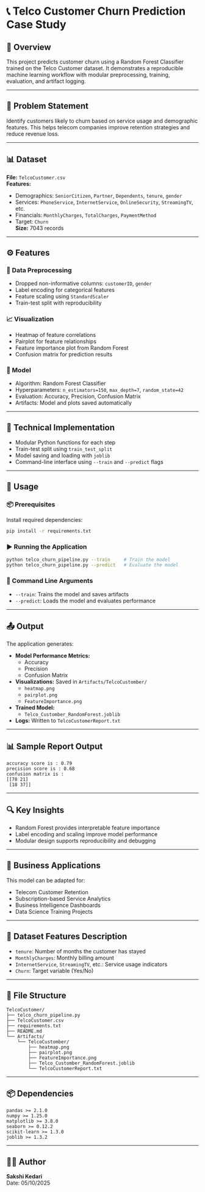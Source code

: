 
# 📞 Telco Customer Churn Prediction Case Study

## 📘 Overview  
This project predicts customer churn using a Random Forest Classifier trained on the Telco Customer dataset. It demonstrates a reproducible machine learning workflow with modular preprocessing, training, evaluation, and artifact logging.

---

## 🧩 Problem Statement  
Identify customers likely to churn based on service usage and demographic features. This helps telecom companies improve retention strategies and reduce revenue loss.

---

## 📊 Dataset  
**File:** `TelcoCustomer.csv`  
**Features:**  
- Demographics: `SeniorCitizen`, `Partner`, `Dependents`, `tenure`, `gender`  
- Services: `PhoneService`, `InternetService`, `OnlineSecurity`, `StreamingTV`, etc.  
- Financials: `MonthlyCharges`, `TotalCharges`, `PaymentMethod`  
- Target: `Churn`  
**Size:** 7043 records

---

## ⚙️ Features

### 🔄 Data Preprocessing  
- Dropped non-informative columns: `customerID`, `gender`  
- Label encoding for categorical features  
- Feature scaling using `StandardScaler`  
- Train-test split with reproducibility

### 📈 Visualization  
- Heatmap of feature correlations  
- Pairplot for feature relationships  
- Feature importance plot from Random Forest  
- Confusion matrix for prediction results

### 🤖 Model  
- Algorithm: Random Forest Classifier  
- Hyperparameters: `n_estimators=150`, `max_depth=7`, `random_state=42`  
- Evaluation: Accuracy, Precision, Confusion Matrix  
- Artifacts: Model and plots saved automatically

---

## 🧪 Technical Implementation  
- Modular Python functions for each step  
- Train-test split using `train_test_split`  
- Model saving and loading with `joblib`  
- Command-line interface using `--train` and `--predict` flags

---

## 🚀 Usage

### 📦 Prerequisites  
Install required dependencies:
```bash
pip install -r requirements.txt
```

### ▶️ Running the Application  
```bash
python telco_churn_pipeline.py --train     # Train the model  
python telco_churn_pipeline.py --predict   # Evaluate the model  
```

### 🧾 Command Line Arguments  
- `--train`: Trains the model and saves artifacts  
- `--predict`: Loads the model and evaluates performance

---

## 📤 Output  
The application generates:

- **Model Performance Metrics:**  
  - Accuracy  
  - Precision  
  - Confusion Matrix  
- **Visualizations:** Saved in `Artifacts/TelcoCustomber/`  
  - `heatmap.png`  
  - `pairplot.png`  
  - `FeatureImportance.png`  
- **Trained Model:**  
  - `Telco_Customber_RandomForest.joblib`  
- **Logs:** Written to `TelcoCustomerReport.txt`

---

## 📊 Sample Report Output  
```
accuracy score is : 0.79  
precision score is : 0.68  
confusion matrix is :
[[78 21]
 [18 37]]
```

---

## 🔍 Key Insights  
- Random Forest provides interpretable feature importance  
- Label encoding and scaling improve model performance  
- Modular design supports reproducibility and debugging

---

## 🏢 Business Applications  
This model can be adapted for:

- Telecom Customer Retention  
- Subscription-based Service Analytics  
- Business Intelligence Dashboards  
- Data Science Training Projects

---

## 📁 Dataset Features Description  
- `tenure`: Number of months the customer has stayed  
- `MonthlyCharges`: Monthly billing amount  
- `InternetService`, `StreamingTV`, etc.: Service usage indicators  
- `Churn`: Target variable (Yes/No)

---

## 📂 File Structure  
```
TelcoCustomer/
├── telco_churn_pipeline.py
├── TelcoCustomer.csv
├── requirements.txt
├── README.md
└── Artifacts/
    └── TelcoCustomber/
        ├── heatmap.png
        ├── pairplot.png
        ├── FeatureImportance.png
        ├── Telco_Customber_RandomForest.joblib
        └── TelcoCustomerReport.txt
```

---

## 📦 Dependencies  
```
pandas >= 2.1.0  
numpy >= 1.25.0  
matplotlib >= 3.8.0  
seaborn >= 0.12.2  
scikit-learn >= 1.3.0  
joblib >= 1.3.2  
```

---

## 👩‍💻 Author  
**Sakshi Kedari**  
Date: 05/10/2025

